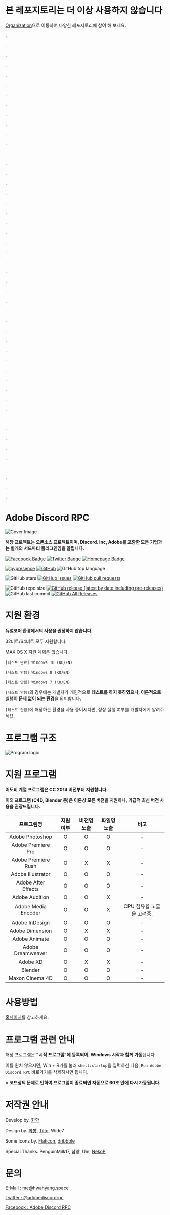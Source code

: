 # 본 레포지토리는 더 이상 사용하지 않습니다

[Organization](https://github.com/Adobe-Discord-RPC)으로 이동하여 다양한 레포지토리에 참여 해 보세요.

.

.

.

.

.

.

.

.

.

.

.

.

.

.

.

.

.

.

.

.

.

.

.

.

.

.

.

.

.

.

.

.

.

.

.

.

.

.

.

.

.

.

.

.

.

.

.

.

# Adobe Discord RPC

![Cover Image](https://ghcdn-adoberpc.hwahyang.space/images/cover.png)


**해당 프로젝트는 오픈소스 프로젝트이며, Discord. Inc, Adobe를 포함한 모든 기업과는 별개의 서드파티 플러그인임을 알립니다.**

[![Facebook Badge](https://img.shields.io/badge/Follow-Facebook-4267B2?style=for-the-badge)](https://www.facebook.com/adobediscordrpc) [![Twitter Badge](https://img.shields.io/badge/Follow-Twitter-1DA1F2?style=for-the-badge)](https://twitter.com/adobediscordrpc) [![Homepage Badge](https://img.shields.io/badge/Homepage-Click-7289DA?style=for-the-badge)](https://adoberpc.hwahyang.space)

[![pypresence](https://img.shields.io/badge/using-pypresence-00bb88.svg?style=for-the-badge&logo=discord&logoWidth=20)](https://github.com/qwertyquerty/pypresence)  [![GitHub](https://img.shields.io/github/license/Adobe-Discord-RPC/Adobe-Discord-RPC-Old?style=for-the-badge)](https://github.com/Adobe-Discord-RPC/Adobe-Discord-RPC-Old/blob/master/LICENSE) ![GitHub top language](https://img.shields.io/github/languages/top/Adobe-Discord-RPC/Adobe-Discord-RPC-Old?style=for-the-badge)
 
![GitHub stars](https://img.shields.io/github/stars/Adobe-Discord-RPC/Adobe-Discord-RPC-Old.svg?style=for-the-badge&label=Stars) [![GitHub issues](https://img.shields.io/github/issues/Adobe-Discord-RPC/Adobe-Discord-RPC-Old?style=for-the-badge)](https://github.com/Adobe-Discord-RPC/Adobe-Discord-RPC-Old/issues) [![GitHub pull requests](https://img.shields.io/github/issues-pr/Adobe-Discord-RPC/Adobe-Discord-RPC-Old?style=for-the-badge)](https://github.com/Adobe-Discord-RPC/Adobe-Discord-RPC-Old/pulls)

![GitHub repo size](https://img.shields.io/github/repo-size/Adobe-Discord-RPC/Adobe-Discord-RPC-Old?style=for-the-badge) [![GitHub release (latest by date including pre-releases)](https://img.shields.io/github/v/release/Adobe-Discord-RPC/Adobe-Discord-RPC-Old?include_prereleases&style=for-the-badge)](https://github.com/Adobe-Discord-RPC/Adobe-Discord-RPC-Old/releases) ![GitHub last commit](https://img.shields.io/github/last-commit/Adobe-Discord-RPC/Adobe-Discord-RPC-Old.svg?style=for-the-badge) [![GitHub All Releases](https://img.shields.io/github/downloads/Adobe-Discord-RPC/Adobe-Discord-RPC-Old/total?style=for-the-badge)](https://github.com/Adobe-Discord-RPC/Adobe-Discord-RPC-Old/releases)

# 지원 환경

**듀얼코어 환경에서의 사용을 권장하지 않습니다.**

32비트/64비트 모두 지원합니다.

MAX OS X 지원 계획은 없습니다.

```
[테스트 완료] Windows 10 (KO/EN)

[테스트 안됨] Windows 8 (KO/EN)

[테스트 안됨] Windows 7 (KO/EN)
```

`[테스트 안됨]`의 경우에는 개발자가 개인적으로 **테스트를 하지 못하였으나, 이론적으로 실행이 문제 없이 되는 환경**을 의미합니다.

`[테스트 안됨]`에 해당하는 환경을 사용 중이시다면, 정상 실행 여부를 개발자에게 알려주세요.

# 프로그램 구조

![Program logic](https://ghcdn-adoberpc.hwahyang.space/images/program_logic_OLD.png)

# 지원 프로그램

**어도비 계열 프로그램은 CC 2014 버전부터 지원합니다.**

**이외 프로그램 (C4D, Blender 등)은 이론상 모든 버전을 지원하나, 가급적 최신 버전 사용을 권장드립니다.**

| 프로그램명 | 지원 여부 | 버전명 노출 | 파일명 노출 | 비고 |
| :---: | :---: | :---: | :---: | :---: |
| Adobe Photoshop | O | O | O | - |
| Adobe Premiere Pro | O | O | O | - |
| Adobe Premiere Rush | O | X | X | - |
| Adobe Illustrator | O | O | O | - |
| Adobe After Effects | O | O | O | - |
| Adobe Audition | O | O | X | - |
| Adobe Media Encoder | O | O | X | CPU 점유율 노출을 고려중. |
| Adobe InDesign | O | O | O | - |
| Adobe Dimension | O | X | X | - |
| Adobe Animate | O | O | O | - |
| Adobe Dreamweaver | O | O | O | - |
| Adobe XD | O | X | X | - |
| Blender | O | O | O | - |
| Maxon Cinema 4D | O | O | O | - |

# 사용방법
[홈페이지](https://adoberpc.hwahyang.space)를 참고하세요.

# 프로그램 관련 안내

해당 프로그램은 **"시작 프로그램"에 등록되어, Windows 시작과 함께 가동**됩니다.

이를 원치 않으시면, Win + R키를 눌러 `shell:startup`을 입력하신 다음, `Run Adobe Discord RPC` 바로가기를 삭제하시면 됩니다.

※ **코드상의 문제로 인하여 프로그램이 종료되면 자동으로 60초 안에 다시 가동됩니다.**

# 저작권 안내

Develop by. [화향](https://hwahyang.space)

Design by. [화향](https://hwahyang.space), [Tilto](https://tilto.kro.kr), Wide7

Some Icons by. [Flaticon](https://flaticon.com), [dribbble](https://dribbble.com)

Special Thanks. PenguinMilk17, 삼양, Uin, [NekoP](https://siro.dev)

# 문의
[E-Mail : me@hwahyang.space](mailto:me@hwahyang.space)

[Twitter : @adobediscordrpc](https://twitter.com/adobediscordrpc)

[Facebook : Adobe Discord RPC](https://www.facebook.com/adobediscordrpc)
